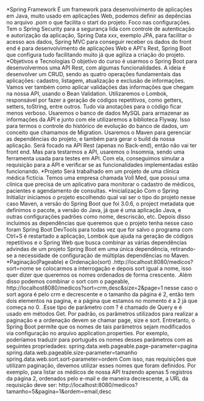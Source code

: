 *Spring Framework
  É um framework para desenvolvimento de aplicações em Java, muito usado em aplicações Web, podemos definir as depências no arquivo .pom o que facilita o start do projeto. Foco nas configurações. Tem o Spring Security para a segurança lida com controle de autenticação e autorização da aplicação, Spring Data xxx, exemplo JPA, para facilitar o acesso aos dados, Spring MVC para conseguir receber os dados do front end é para desenvolvimento de aplicações Web e API's Rest, Spring Boot que configura tudo facilitando muito já que agiliza a criação do projeto.
*Objetivos e Tecnologias
  O objetivo do curso é usarmos o Spring Boot para desenvolvermos uma API Rest, com algumas funcionalidades. A ideia é desenvolver um CRUD, sendo as quatro operações fundamentais das aplicações: cadastro, listagem, atualização e exclusão de informações. Vamos ver também como aplicar validações das informações que chegam na nossa API, usando o Bean Validation.
  Utilizaremos o Lombok, responsável por fazer a geração de códigos repetitivos, como getters, setters, toString, entre outros. Tudo via anotações para o código ficar menos verboso.
  Usaremos o banco de dados MySQL para armazenar as informações da API e junto com ele utilizaremos a biblioteca Flyway. Isso para termos o controle do histórico de evolução do banco de dados, um conceito que chamamos de Migration.
  Usaremos o Maven para gerenciar as dependências do projeto, e também para gerar o build da nossa aplicação. Será focado na API Rest (apenas no Back-end), então não vai ter front end. Mas para testarmos a API, usaremos o Insomnia, sendo uma ferramenta usada para testes em API. Com ela, conseguimos simular a requisição para a API e verificar se as funcionalidades implementadas estão funcionando.
*Projeto
  Será trabalhado em um projeto de uma clínica médica fictícia. Temos uma empresa chamada Voll Med, que possui uma clínica que precisa de um aplicativo para monitorar o cadastro de médicos, pacientes e agendamento de consultas.
*Inicialização 
  Com o Spring Initializr iniciamos o projeto escolhendo qual vai ser o tipo do projeto nesse caso Maven, a versão do Spring Boot que foi 3.0.6, o project metadata que definimos o pacote, a versão do Java, já que é uma aplicação Java, e outras configurações padrões como nome, descriscão, etc. Depois disso incluimos as dependências que queremos que o projeto tenha nesse caso foram Spring Boot DevTools para todas vez que for salvo o programa com Ctrl+S é restartado a aplicação, Lombok que ajuda na geração de códigos repetitivos e o Spring Web que busca combinar as várias dependências advindas de um projeto Spring Boot em uma única dependência, retirando-se a necessidade de configuração de múltiplas dependências no Maven.
*Paginação(Pageable) e Ordenação(sort)
  .http://localhost:8080/medicos?sort=nome se colocarmos a interrogação e depois sort igual a nome, isso quer dizer que queremos os nomes ordenados de forma crescente.
  .Além disso podemos combinar o sort com o pageable, http://localhost8080/medicos?sort=crm,desc&size=2&page=1 nesse caso o sort agora é pelo crm e decrescente e o tamanho da página é 2, então tem dois elementos na pagina, e a página que estamos no momento é a 2 já que começa no 0.
  .Esse tipo de parâmetro com ? é chamado de Query e é usado em métodos Get.
  Por padrão, os parâmetros utilizados para realizar a paginação e a ordenação devem se chamar page, size e sort. Entretanto, o Spring Boot permite que os nomes de tais parâmetros sejam modificados via configuração no arquivo application.properties.
  Por exemplo, poderíamos traduzir para português os nomes desses parâmetros com as seguintes propriedades:
  spring.data.web.pageable.page-parameter=pagina
  spring.data.web.pageable.size-parameter=tamanho
  spring.data.web.sort.sort-parameter=ordem
  Com isso, nas requisições que utilizam paginação, devemos utilizar esses nomes que foram definidos. Por exemplo, para listar os médicos de nossa API trazendo apenas 5 registros da página 2, ordenados pelo e-mail e de maneira decrescente, a URL da requisição deve ser:
  http://localhost:8080/medicos?tamanho=5&pagina=1&ordem=email,desc